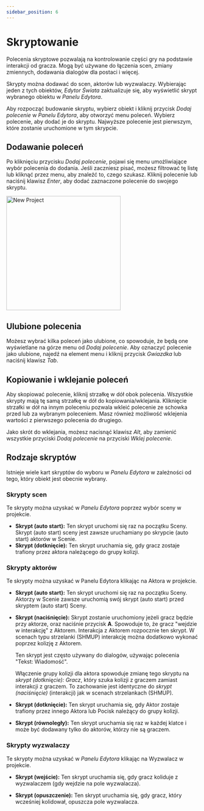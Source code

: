 ```yaml
---
sidebar_position: 6
---
```


# Skryptowanie

Polecenia skryptowe pozwalają na kontrolowanie części gry na podstawie interakcji od gracza. Mogą być używane do łączenia scen, zmiany zmiennych, dodawania dialogów dla postaci i więcej.

Skrypty można dodawać do scen, aktorów lub wyzwalaczy. Wybierając jeden z tych obiektów, _Edytor Świata_ zaktualizuje się, aby wyświetlić skrypt wybranego obiektu w _Panelu Edytora_.

Aby rozpocząć budowanie skryptu, wybierz obiekt i kliknij przycisk _Dodaj polecenie_ w _Panelu Edytora_, aby otworzyć menu poleceń. Wybierz polecenie, aby dodać je do skryptu. Najwyższe polecenie jest pierwszym, które zostanie uruchomione w tym skrypcie.

## Dodawanie poleceń

Po kliknięciu przycisku _Dodaj polecenie_, pojawi się menu umożliwiające wybór polecenia do dodania. Jeśli zaczniesz pisać, możesz filtrować tę listę lub kliknąć przez menu, aby znaleźć to, czego szukasz. Kliknij polecenie lub naciśnij klawisz _Enter_, aby dodać zaznaczone polecenie do swojego skryptu.

<img title="New Project" src="/img/events/add-event-menu.png" width="300" className="event-preview" />

## Ulubione polecenia

Możesz wybrać kilka poleceń jako ulubione, co spowoduje, że będą one wyświetlane na górze menu od _Dodaj polecenie_. Aby oznaczyć polecenie jako ulubione, najedź na element menu i kliknij przycisk _Gwiazdka_ lub naciśnij klawisz _Tab_.

## Kopiowanie i wklejanie poleceń

Aby skopiować polecenie, kliknij strzałkę w dół obok polecenia. Wszystkie skrypty mają tę samą strzałkę w dół do kopiowania/wklejania. Kliknięcie strzałki w dół na innym poleceniu pozwala wkleić polecenie ze schowka przed lub za wybranym poleceniem. Masz również możliwość wklejenia wartości z pierwszego polecenia do drugiego.

Jako skrót do wklejania, możesz nacisnąć klawisz _Alt_, aby zamienić wszystkie przyciski _Dodaj polecenie_ na przyciski _Wklej polecenie_.

## Rodzaje skryptów

Istnieje wiele kart skryptów do wyboru w _Panelu Edytora_ w zależności od tego, który obiekt jest obecnie wybrany.

### Skrypty scen

Te skrypty można uzyskać w _Panelu Edytora_ poprzez wybór sceny w projekcie.

- **Skrypt (auto start):** Ten skrypt uruchomi się raz na początku Sceny. Skrypt (auto start) sceny jest zawsze uruchamiany po skrypcie (auto start) aktorów w Scenie.
- **Skrypt (dotknięcie):** Ten skrypt uruchamia się, gdy gracz zostaje trafiony przez aktora należącego do grupy kolizji.

### Skrypty aktorów

Te skrypty można uzyskać w Panelu Edytora klikając na Aktora w projekcie.

- **Skrypt (auto start):** Ten skrypt uruchomi się raz na początku Sceny. Aktorzy w Scenie zawsze uruchomią swój skrypt (auto start) przed skryptem (auto start) Sceny.
- **Skrypt (naciśnięcie):** Skrypt zostanie uruchomiony jeżeli gracz będzie przy aktorze, oraz naciśnie przycisk **A**. Spowoduje to, że gracz "wejdzie w interakcję" z Aktorem. Interakcja z Aktorem rozpocznie ten skrypt. W scenach typu strzelanki (SHMUP) interakcję można dodatkowo wykonać poprzez kolizję z Aktorem.

  Ten skrypt jest często używany do dialogów, używając polecenia "Tekst: Wiadomość".

  Włączenie grupy kolizji dla aktora spowoduje zmianę tego skryptu na _skrypt (dotknięcie): Gracz_, który szuka kolizji z graczem zamiast interakcji z graczem. To zachowanie jest identyczne do _skrypt (naciśnięcie)_ (interakcji) jak w scenach strzelankach (SHMUP).
  
- **Skrypt (dotknięcie):** Ten skrypt uruchamia się, gdy Aktor zostaje trafiony przez innego Aktora lub Pocisk należący do grupy kolizji.

- **Skrypt (równoległy):** Ten skrypt uruchamia się raz w każdej klatce i może być dodawany tylko do aktorów, którzy nie są graczem.

### Skrypty wyzwalaczy

Te skrypty można uzyskać w _Panelu Edytora_ klikając na Wyzwalacz w projekcie.

- **Skrypt (wejście):** Ten skrypt uruchamia się, gdy gracz koliduje z wyzwalaczem (gdy wejdzie na pole wyzwalacza).

- **Skrypt (opuszczenie):** Ten skrypt uruchamia się, gdy gracz, który wcześniej kolidował, opuszcza pole wyzwalacza.
